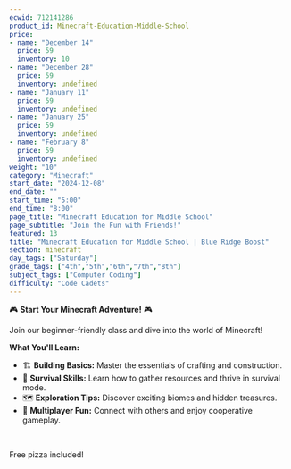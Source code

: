 ```yaml
---
ecwid: 712141286
product_id: Minecraft-Education-Middle-School
price:
- name: "December 14"
  price: 59
  inventory: 10
- name: "December 28"
  price: 59
  inventory: undefined
- name: "January 11"
  price: 59
  inventory: undefined
- name: "January 25"
  price: 59
  inventory: undefined
- name: "February 8"
  price: 59
  inventory: undefined
weight: "10"
category: "Minecraft"
start_date: "2024-12-08"
end_date: ""
start_time: "5:00"
end_time: "8:00"
page_title: "Minecraft Education for Middle School"
page_subtitle: "Join the Fun with Friends!"
featured: 13
title: "Minecraft Education for Middle School | Blue Ridge Boost"
section: minecraft
day_tags: ["Saturday"]
grade_tags: ["4th","5th","6th","7th","8th"]
subject_tags: ["Computer Coding"]
difficulty: "Code Cadets"
---
```

<p>🎮 <strong>Start Your Minecraft Adventure!</strong> 🎮</p><p>Join our beginner-friendly class and dive into the world of Minecraft!</p><p><strong>What You'll Learn:</strong></p><ul> <li>🏗️ <strong>Building Basics:</strong> Master the essentials of crafting and construction.</li> <li>🌿 <strong>Survival Skills:</strong> Learn how to gather resources and thrive in survival mode.</li> <li>🗺️ <strong>Exploration Tips:</strong> Discover exciting biomes and hidden treasures.</li> <li>👥 <strong>Multiplayer Fun:</strong> Connect with others and enjoy cooperative gameplay.</li></ul><p><br></p><p>Free pizza included!</p>
